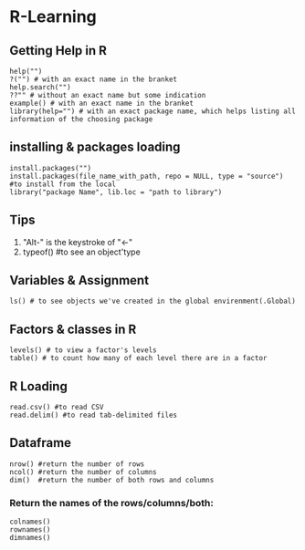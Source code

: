 # R-Learning

## Getting Help in R

    help("")
    ?("") # with an exact name in the branket
    help.search("") 
    ??"" # without an exact name but some indication
    example() # with an exact name in the branket
    library(help="") # with an exact package name, which helps listing all information of the choosing package
    
## installing & packages loading

    install.packages("")
    install.packages(file_name_with_path, repo = NULL, type = "source") #to install from the local
    library("package Name", lib.loc = "path to library")
    
## Tips

1. "Alt-" is the keystroke of "<-"
2. typeof() #to see an object'type

## Variables & Assignment

    ls() # to see objects we've created in the global envirenment(.Global)
    
## Factors & classes in R

    levels() # to view a factor's levels
    table() # to count how many of each level there are in a factor
    
## R Loading

    read.csv() #to read CSV
    read.delim() #to read tab-delimited files
    
## Dataframe

    nrow() #return the number of rows
    ncol() #return the number of columns
    dim()  #return the number of both rows and columns
    
### Return the names of the rows/columns/both:

    colnames()
    rownames()
    dimnames()
    
  
    
    
